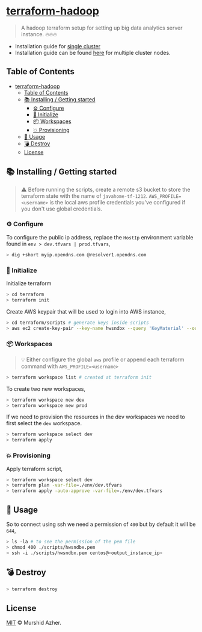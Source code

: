 # [terraform-hadoop](https://github.com/murshidazher/terraform-hadoop)

> A hadoop terraform setup for setting up big data analytics server instance. 🔥🔥🔥

- Installation guide for [single cluster](https://ruslanmv.com/blog/Cloudera-HDP-Sanbox-on-AWS) 
- Installation guide can be found [here](https://docs.google.com/document/d/1jsf8iU_mvcbhSqoh-VXGDxmHvpYcvsdn9rxbA0nj624/edit) for multiple cluster nodes.

## Table of Contents

- [terraform-hadoop](#terraform-hadoop)
  - [Table of Contents](#table-of-contents)
  - [📚 Installing / Getting started](#-installing--getting-started)
    - [⚙️ Configure](#️-configure)
    - [🏁 Initialize](#-initialize)
    - [📦 Workspaces](#-workspaces)
    - [💥 Provisioning](#-provisioning)
  - [🚀 Usage](#-usage)
  - [💣 Destroy](#-destroy)
  - [License](#license)

## 📚 Installing / Getting started

> ⚠️ Before running the scripts, create a remote s3 bucket to store the terraform state with the name of `javahome-tf-1212`. `AWS_PROFILE=<username>` is the local aws profile credentials you've configured if you don't use global credentials.

### ⚙️ Configure

To configure the public ip address, replace the `HostIp` environment variable found in `env > dev.tfvars | prod.tfvars`,

```sh
> dig +short myip.opendns.com @resolver1.opendns.com
```

### 🏁 Initialize

Initialize terraform

```sh
> cd terraform
> terraform init
```

Create AWS keypair that will be used to login into AWS instance,

```sh
> cd terraform/scripts # generate keys inside scripts
> aws ec2 create-key-pair --key-name hwsndbx --query 'KeyMaterial' --output text > hwsndbx.pem
```

### 📦 Workspaces

> 💡 Either configure the global `aws` profile or append each terraform command with `AWS_PROFILE=<username>`

```sh
> terraform workspace list # created at terraform init
```

To create two new workspaces,

```sh
> terraform workspace new dev
> terraform workspace new prod
```

If we need to provision the resources in the dev workspaces we need to first select the `dev` workspace.

```sh
> terraform workspace select dev
> terraform apply
```

### 💥 Provisioning

Apply terraform script,

```sh
> terraform workspace select dev
> terraform plan -var-file=./env/dev.tfvars
> terraform apply -auto-approve -var-file=./env/dev.tfvars 
```

## 🚀 Usage

So to connect using ssh we need a permission of `400` but by default it will be `644`,

```sh
> ls -la # to see the permission of the pem file
> chmod 400 ./scripts/hwsndbx.pem
> ssh -i ./scripts/hwsndbx.pem centos@<output_instance_ip>
```

## 💣 Destroy

```sh
> terraform destroy
```

## License

[MIT](./LICENSE) © Murshid Azher.

